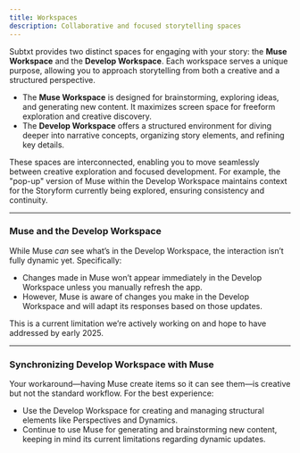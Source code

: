 ```yaml
---
title: Workspaces
description: Collaborative and focused storytelling spaces
---
```


Subtxt provides two distinct spaces for engaging with your story: the **Muse Workspace** and the **Develop Workspace**. Each workspace serves a unique purpose, allowing you to approach storytelling from both a creative and a structured perspective.  

- The **Muse Workspace** is designed for brainstorming, exploring ideas, and generating new content. It maximizes screen space for freeform exploration and creative discovery.  
- The **Develop Workspace** offers a structured environment for diving deeper into narrative concepts, organizing story elements, and refining key details.  

These spaces are interconnected, enabling you to move seamlessly between creative exploration and focused development. For example, the "pop-up" version of Muse within the Develop Workspace maintains context for the Storyform currently being explored, ensuring consistency and continuity.  

---

### Muse and the Develop Workspace  

While Muse *can* see what’s in the Develop Workspace, the interaction isn’t fully dynamic yet. Specifically:  

- Changes made in Muse won’t appear immediately in the Develop Workspace unless you manually refresh the app.  
- However, Muse is aware of changes you make in the Develop Workspace and will adapt its responses based on those updates.  

This is a current limitation we’re actively working on and hope to have addressed by early 2025.  

---

### Synchronizing Develop Workspace with Muse  

Your workaround—having Muse create items so it can see them—is creative but not the standard workflow. For the best experience:  

- Use the Develop Workspace for creating and managing structural elements like Perspectives and Dynamics.  
- Continue to use Muse for generating and brainstorming new content, keeping in mind its current limitations regarding dynamic updates.  